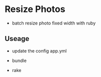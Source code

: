 # Resize Photos

* batch resize photo fixed width with ruby

## Useage

* update the config app.yml

* bundle

* rake
